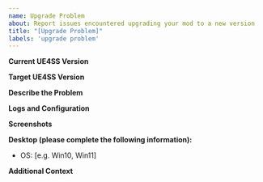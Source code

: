```yaml
---
name: Upgrade Problem
about: Report issues encountered upgrading your mod to a new version
title: "[Upgrade Problem]"
labels: 'upgrade problem'
---
```


**Current UE4SS Version**
<!-- The version you are upgrading from. -->


**Target UE4SS Version**
<!-- The version you are upgrading to. -->


**Describe the Problem**
<!-- A clear and concise description of what the problem is. -->


**Logs and Configuration**
<!-- Attach any relevant logs or configuration files that could help identify the problem. -->


**Screenshots**
<!-- If applicable, add screenshots to help explain your problem. -->


**Desktop (please complete the following information):**
 - OS: [e.g. Win10, Win11]


**Additional Context**
<!-- Add any other context about the problem here. -->
